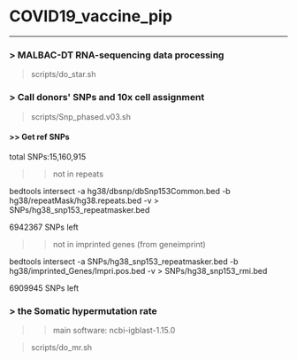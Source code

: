 # COVID19_vaccine_pip


---------------------------------------
### > MALBAC-DT RNA-sequencing data processing
> scripts/do_star.sh




### > Call donors' SNPs and 10x cell assignment
>scripts/Snp_phased.v03.sh




#### >> Get ref SNPs
total SNPs:15,160,915
>>not in repeats
>>
bedtools intersect -a hg38/dbsnp/dbSnp153Common.bed -b hg38/repeatMask/hg38.repeats.bed -v > SNPs/hg38_snp153_repeatmasker.bed

6942367 SNPs left

>>not in imprinted genes (from geneimprint)
>>
bedtools intersect -a SNPs/hg38_snp153_repeatmasker.bed -b hg38/imprinted_Genes/Impri.pos.bed -v > SNPs/hg38_snp153_rmi.bed

6909945 SNPs left





### > the Somatic hypermutation rate
>> main software: ncbi-igblast-1.15.0

> scripts/do_mr.sh






